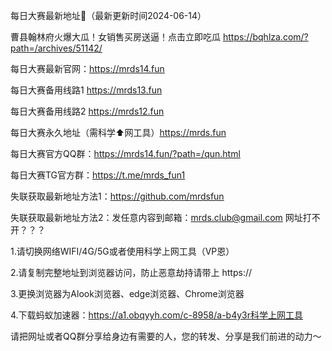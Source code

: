 每日大赛最新地址👋（最新更新时间2024-06-14）

曹县翰林府火爆大瓜！女销售买房送逼！点击立即吃瓜
https://bqhlza.com/?path=/archives/51142/

每日大赛最新官网：https://mrds14.fun

每日大赛备用线路1 https://mrds13.fun

每日大赛备用线路2 https://mrds12.fun

每日大赛永久地址（需科学⬆️网工具）https://mrds.fun

每日大赛官方QQ群：https://mrds14.fun/?path=/qun.html

每日大赛TG官方群：https://t.me/mrds_fun1

失联获取最新地址方法1：https://github.com/mrdsfun

失联获取最新地址方法2：发任意内容到邮箱：mrds.club@gmail.com
网址打不开？？？

1.请切换网络WIFI/4G/5G或者使用科学上网工具（VP恩）

2.请复制完整地址到浏览器访问，防止恶意劫持请带上 https://

3.更换浏览器为Alook浏览器、edge浏览器、Chrome浏览器

4.下载蚂蚁加速器：https://a1.obqyyh.com/c-8958/a-b4y3r科学上网工具

请把网址或者QQ群分享给身边有需要的人，您的转发、分享是我们前进的动力～
